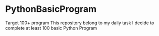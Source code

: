# PythonBasicProgram
Target 100+ program
This repository belong to my daily task I decide to complete at least 100 basic Python Program 

